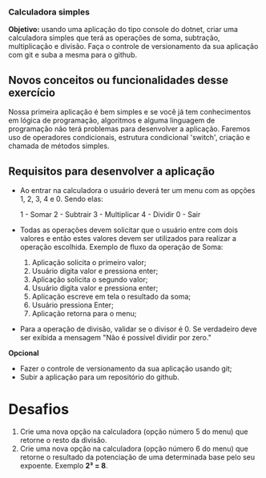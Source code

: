 ### Calculadora simples

**Objetivo:** usando uma aplicação do tipo console do dotnet, criar uma calculadora simples que terá as operações de soma, subtração, multiplicação e divisão. Faça o controle de versionamento da sua aplicação com git e suba a mesma para o github.

## Novos conceitos ou funcionalidades desse exercício

Nossa primeira aplicação é bem simples e se você já tem conhecimentos em lógica de programação, algoritmos e alguma linguagem de programação não terá problemas para desenvolver a aplicação.
Faremos uso de operadores condicionais, estrutura condicional 'switch', criação e chamada de métodos simples.

## Requisitos para desenvolver a aplicação

- Ao entrar na calculadora o usuário deverá ter um menu com as opções 1, 2, 3, 4 e 0. Sendo elas:

	1 - Somar
	2 - Subtrair
	3 - Multiplicar
	4 - Dividir
	0 - Sair

- Todas as operações devem solicitar que o usuário entre com dois valores e então estes valores devem ser utilizados para realizar a operação escolhida. Exemplo de fluxo da operação de Soma:
	1. Aplicação solicita o primeiro valor;
	2. Usuário digita valor e pressiona enter;
	3. Aplicação solicita o segundo valor;
	4. Usuário digita valor e pressiona enter;
	5. Aplicação escreve em tela o resultado da soma;
	6. Usuário pressiona Enter;
	7. Aplicação retorna para o menu;

- Para a operação de divisão, validar se o divisor é 0. Se verdadeiro deve ser exibida a mensagem "Não é possível dividir por zero."

**Opcional**
- Fazer o controle de versionamento da sua aplicação usando git;
- Subir a aplicação para um repositório do github.

# Desafios

1. Crie uma nova opção na calculadora (opção número 5 do menu) que retorne o resto da divisão.
2. Crie uma nova opção na calculadora (opção número 6 do menu) que retorne o resultado da potenciação de uma determinada base pelo seu expoente. Exemplo **2³ = 8**.